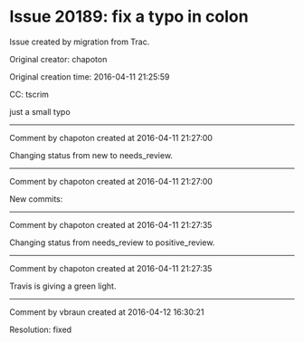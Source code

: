 # Issue 20189: fix a typo in colon

Issue created by migration from Trac.

Original creator: chapoton

Original creation time: 2016-04-11 21:25:59

CC:  tscrim

just a small typo


---

Comment by chapoton created at 2016-04-11 21:27:00

Changing status from new to needs_review.


---

Comment by chapoton created at 2016-04-11 21:27:00

New commits:


---

Comment by chapoton created at 2016-04-11 21:27:35

Changing status from needs_review to positive_review.


---

Comment by chapoton created at 2016-04-11 21:27:35

Travis is giving a green light.


---

Comment by vbraun created at 2016-04-12 16:30:21

Resolution: fixed
